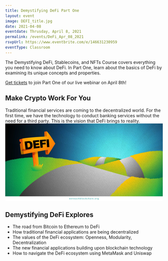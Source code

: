 ```yaml
---
title: Demystifying DeFi Part One
layout: event
image: DEFI_title.jpg
date: 2021-04-08
eventdate: Thrusday, April 8, 2021
permalink: /events/DeFi_Apr_08_2021
rsvpUrl: https://www.eventbrite.com/e/146631230959
eventType: Classroom
---
```

The Demystifying DeFi, Stablecoins, and NFTs Course covers everything you need to know about DeFi. In Part One, learn about the basics of DeFi by examining its unique concepts and properties.

<a href="https://www.eventbrite.com/e/146631230959" target="_blank" rel="noopener">Get tickets</a> to join Part One of our live webinar on April 8th!

<h2>Make Crypto Work For You</h2>
Traditional financial services are coming to the decentralized world. For the first time, we have the technology to conduct banking services without the need for a third party. This is the vision that DeFi brings to reality.

<img src="/assets/img/HowDidWeGetToDeFi.jpg">

<h2>Demystifying DeFi Explores</h2>
<ul>
  <li>The road from Bitcoin to Ethereum to DeFi</li>
  <li>How traditional financial applications are being decentralized</li>
  <li>The values of the DeFi ecosystem: Openness, Modularity, Decentralization</li>
  <li>The new financial applications building upon blockchain technology</li>
  <li>How to navigate the DeFi ecosystem using MetaMask and Uniswap</li>
</ul>
